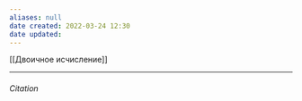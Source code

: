 ```yaml
---
aliases: null
date created: 2022-03-24 12:30
date updated:
---
```


[[Двоичное исчисление]]


---

###### Citation

